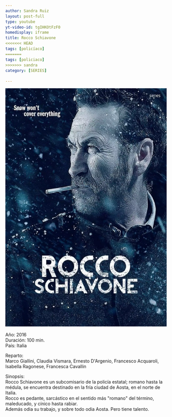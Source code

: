 ```yaml
---
author: Sandra Ruiz
layout: post-full
type: youtube
yt-video-id: tgIHKOtFzF0
homedisplay: iframe
title: Rocco Schiavone
<<<<<<< HEAD
tags: [policíaco]
=======
tags: [policiaco]
>>>>>>> sandra
category: [SERIES]

---
```

  
  
<img class="featimg" src="../img/Rocco_Schiavone.webp" alt="Rocco_Schiavone.webp">
  
  
  
Año: 2016  
Duración: 100 min.  
País: Italia  
  
Reparto:  
Marco Giallini, Claudia Vismara, Ernesto D'Argenio, Francesco Acquaroli, Isabella Ragonese, Francesca Cavallin  
  
Sinopsis:  
Rocco Schiavone es un subcomisario de la policía estatal; romano hasta la médula, se encuentra destinado en la fría ciudad de Aosta, en el norte de Italia.  
Rocco es pedante, sarcástico en el sentido más "romano" del término, maleducado, y cínico hasta rabiar.  
Además odia su trabajo, y sobre todo odia Aosta. Pero tiene talento.
